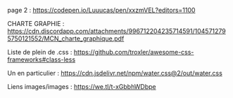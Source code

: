 

page 2 : https://codepen.io/Luuucas/pen/xxzmVEL?editors=1100

CHARTE GRAPHIE : https://cdn.discordapp.com/attachments/996712204235714591/1045712795750121552/MCN_charte_graphique.pdf

Liste de plein de .css :
https://github.com/troxler/awesome-css-frameworks#class-less

Un en particulier :
https://cdn.jsdelivr.net/npm/water.css@2/out/water.css

Liens images/images :
https://we.tl/t-xGbbhWDbpe

